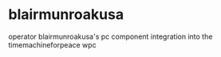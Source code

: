 # blairmunroakusa
operator blairmunroakusa's pc component integration into the timemachineforpeace wpc
